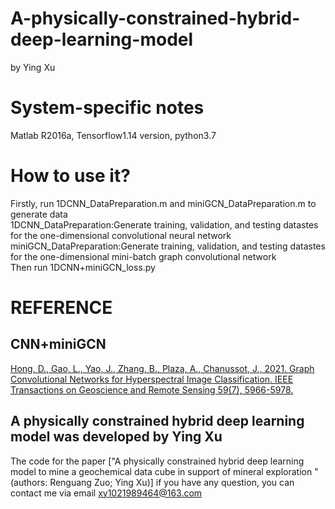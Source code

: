 # A-physically-constrained-hybrid-deep-learning-model
by Ying Xu
# System-specific notes
Matlab R2016a, Tensorflow1.14 version, python3.7
# How to use it?
Firstly, run 1DCNN_DataPreparation.m and miniGCN_DataPreparation.m to generate data  
1DCNN_DataPreparation:Generate training, validation, and testing datastes for the one-dimensional convolutional neural network  
miniGCN_DataPreparation:Generate training, validation, and testing datastes for the one-dimensional mini-batch graph convolutional network  
Then run 1DCNN+miniGCN_loss.py
# REFERENCE
## CNN+miniGCN
[Hong, D., Gao, L., Yao, J., Zhang, B., Plaza, A., Chanussot, J., 2021. Graph Convolutional Networks for Hyperspectral Image Classification. IEEE Transactions on Geoscience and Remote Sensing 59(7), 5966-5978.](https://ieeexplore.ieee.org/document/9170817)
## A physically constrained hybrid deep learning model was developed by Ying Xu
The code for the paper ["A physically constrained hybrid deep learning model to mine a geochemical data cube in support of mineral exploration " (authors: Renguang Zuo; Ying Xu)] if you have any question, you can contact me via email xy1021989464@163.com
